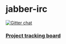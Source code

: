 # jabber-irc
[![Gitter chat](https://badges.gitter.im/gitterHQ/services.png)](https://gitter.im/jabber-irc)
### [Project tracking board](https://github.com/fernandozhu/jabber-irc/projects/1)
